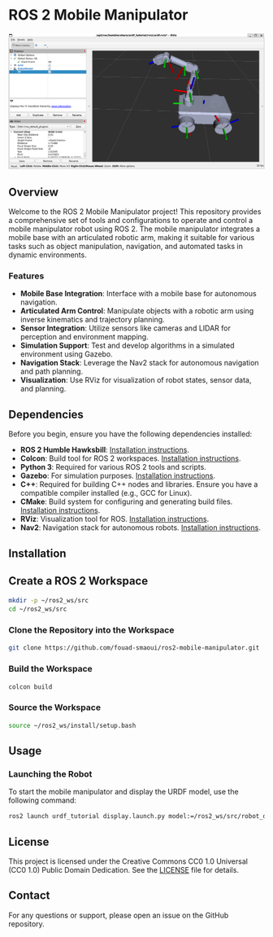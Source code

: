 # ROS 2 Mobile Manipulator

<img src="/images/mobile_manipulator_urdf_rviz.png"/>

## Overview

Welcome to the ROS 2 Mobile Manipulator project! This repository provides a comprehensive set of tools and configurations to operate and control a mobile manipulator robot using ROS 2. The mobile manipulator integrates a mobile base with an articulated robotic arm, making it suitable for various tasks such as object manipulation, navigation, and automated tasks in dynamic environments.

### Features

- **Mobile Base Integration**: Interface with a mobile base for autonomous navigation.
- **Articulated Arm Control**: Manipulate objects with a robotic arm using inverse kinematics and trajectory planning.
- **Sensor Integration**: Utilize sensors like cameras and LIDAR for perception and environment mapping.
- **Simulation Support**: Test and develop algorithms in a simulated environment using Gazebo.
- **Navigation Stack**: Leverage the Nav2 stack for autonomous navigation and path planning.
- **Visualization**: Use RViz for visualization of robot states, sensor data, and planning.

## Dependencies

Before you begin, ensure you have the following dependencies installed:

- **ROS 2 Humble Hawksbill**: [Installation instructions](https://docs.ros.org/en/humble/Installation.html).
- **Colcon**: Build tool for ROS 2 workspaces. [Installation instructions](https://colcon.readthedocs.io/en/released/user/quick-start.html).
- **Python 3**: Required for various ROS 2 tools and scripts.
- **Gazebo**: For simulation purposes. [Installation instructions](https://gazebosim.org/tutorials?tut=install_ubuntu).
- **C++**: Required for building C++ nodes and libraries. Ensure you have a compatible compiler installed (e.g., GCC for Linux).
- **CMake**: Build system for configuring and generating build files. [Installation instructions](https://cmake.org/install/).
- **RViz**: Visualization tool for ROS. [Installation instructions](https://docs.ros.org/en/humble/Installation.html#rviz).
- **Nav2**: Navigation stack for autonomous robots. [Installation instructions](https://navigation.ros.org/).

## Installation

## Create a ROS 2 Workspace
```bash
mkdir -p ~/ros2_ws/src
cd ~/ros2_ws/src
```

### Clone the Repository into the Workspace
```bash
git clone https://github.com/fouad-smaoui/ros2-mobile-manipulator.git
```

### Build the Workspace
```bash
colcon build
```

### Source the Workspace
```bash
source ~/ros2_ws/install/setup.bash
```

## Usage

### Launching the Robot
To start the mobile manipulator and display the URDF model, use the following command:
```bash
ros2 launch urdf_tutorial display.launch.py model:=/ros2_ws/src/robot_description/urdf/mobile_m
```

## License
This project is licensed under the Creative Commons CC0 1.0 Universal (CC0 1.0) Public Domain Dedication. See the [LICENSE](https://github.com/Fouad-Smaoui/Mobile-Manipulator-Robot/blob/main/LICENSE) file for details.

## Contact
For any questions or support, please open an issue on the GitHub repository.